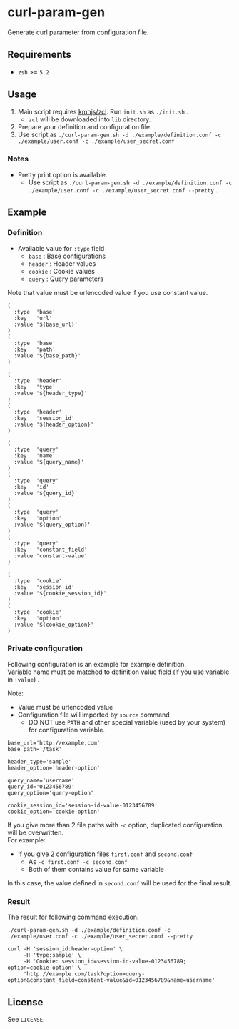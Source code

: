 # curl-param-gen

Generate curl parameter from configuration file.

## Requirements

* `zsh` >= `5.2`

## Usage

1. Main script requires [kmhjs/zcl](https://github.com/kmhjs/zcl). Run `init.sh` as `./init.sh` .
    * `zcl` will be downloaded into `lib` directory.
2. Prepare your definition and configuration file.
3. Use script as `./curl-param-gen.sh -d ./example/definition.conf -c ./example/user.conf -c ./example/user_secret.conf`

### Notes

* Pretty print option is available.
    * Use script as `./curl-param-gen.sh -d ./example/definition.conf -c ./example/user.conf -c ./example/user_secret.conf --pretty` .

## Example

### Definition

* Available value for `:type` field
  * `base` : Base configurations
  * `header` : Header values
  * `cookie` : Cookie values
  * `query` : Query parameters

Note that value must be urlencoded value if you use constant value.

```
(
  :type  'base'
  :key   'url'
  :value '${base_url}'
)
(
  :type  'base'
  :key   'path'
  :value '${base_path}'
)

(
  :type  'header'
  :key   'type'
  :value '${header_type}'
)
(
  :type  'header'
  :key   'session_id'
  :value '${header_option}'
)

(
  :type  'query'
  :key   'name'
  :value '${query_name}'
)
(
  :type  'query'
  :key   'id'
  :value '${query_id}'
)
(
  :type  'query'
  :key   'option'
  :value '${query_option}'
)
(
  :type  'query'
  :key   'constant_field'
  :value 'constant-value'
)

(
  :type  'cookie'
  :key   'session_id'
  :value '${cookie_session_id}'
)
(
  :type  'cookie'
  :key   'option'
  :value '${cookie_option}'
)
```

### Private configuration

Following configuration is an example for example definition.  
Variable name must be matched to definition value field (if you use variable in `:value`) .

Note:

* Value must be urlencoded value
* Configuration file will imported by `source` command
  * DO NOT use `PATH` and other special variable (used by your system) for configuration variable.

```
base_url='http://example.com'
base_path='/task'

header_type='sample'
header_option='header-option'

query_name='username'
query_id='0123456789'
query_option='query-option'

cookie_session_id='session-id-value-0123456789'
cookie_option='cookie-option'
```

If you give more than 2 file paths with `-c` option, duplicated configuration will be overwritten.  
For example:

* If you give 2 configuration files `first.conf` and `second.conf`
  * As `-c first.conf -c second.conf`
  * Both of them contains value for same variable

In this case, the value defined in `second.conf` will be used for the final result.

### Result

The result for following command execution.

```
./curl-param-gen.sh -d ./example/definition.conf -c ./example/user.conf -c ./example/user_secret.conf --pretty
```

```
curl -H 'session_id:header-option' \
     -H 'type:sample' \
     -H 'Cookie: session_id=session-id-value-0123456789; option=cookie-option' \
     'http://example.com/task?option=query-option&constant_field=constant-value&id=0123456789&name=username'
```


## License

See `LICENSE`.
